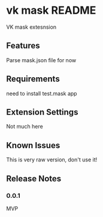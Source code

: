 # vk mask README

VK mask extesnsion

## Features

Parse mask.json file for now

## Requirements

need to install test.mask app

## Extension Settings

Not much here

## Known Issues

This is very raw version, don't use it!

## Release Notes

### 0.0.1

MVP

